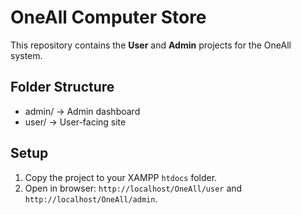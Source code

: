 # OneAll Computer Store

This repository contains the **User** and **Admin** projects for the OneAll system.

## Folder Structure
- admin/  → Admin dashboard
- user/   → User-facing site

## Setup
1. Copy the project to your XAMPP `htdocs` folder.
2. Open in browser: `http://localhost/OneAll/user` and `http://localhost/OneAll/admin`.
